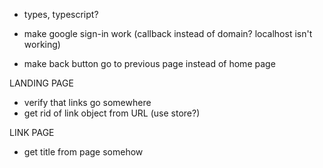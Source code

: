 
- types, typescript?

- make google sign-in work (callback instead of domain? localhost isn't working)
- make back button go to previous page instead of home page

LANDING PAGE
- verify that links go somewhere
- get rid of link object from URL (use store?)

LINK PAGE
- get title from page somehow

